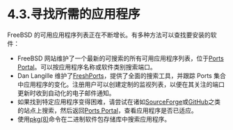 # 4.3.寻找所需的应用程序


FreeBSD 的可用应用程序列表正在不断增长。有多种方法可以查找要安装的软件：

- FreeBSD 网站维护了一个最新的可搜索的所有可用应用程序列表，位于[Ports Portal](https://www.freebsd.org/ports/)。可以按应用程序名称或软件类别搜索端口。
- Dan Langille 维护了[FreshPorts](https://www.freshports.org/)，提供了全面的搜索工具，并跟踪 Ports 集合中应用程序的变化。注册用户可以创建定制的监视列表，以便在其关注的端口更新时收到自动化的电子邮件通知。
- 如果找到特定应用程序变得困难，请尝试在诸如[SourceForge](https://sourceforge.net/)或[GitHub](https://github.com/)之类的站点上搜索，然后返回[Ports Portal](https://www.freebsd.org/ports/)，查看应用程序是否已适应。
- 使用[pkg(8)](https://man.freebsd.org/cgi/man.cgi?query=pkg&sektion=8&format=html)命令在二进制软件包存储库中搜索应用程序。
